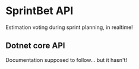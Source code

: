 ﻿# SprintBet API
Estimation voting during sprint planning, in realtime!

## Dotnet core API

Documentation supposed to follow... but it hasn't!
